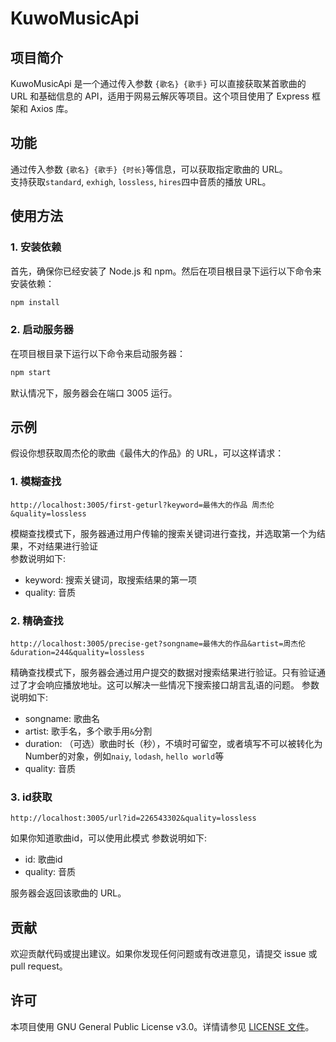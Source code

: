 # KuwoMusicApi

## 项目简介

KuwoMusicApi 是一个通过传入参数 `{歌名} {歌手}` 可以直接获取某首歌曲的 URL 和基础信息的 API，适用于网易云解灰等项目。这个项目使用了 Express 框架和 Axios 库。

## 功能

通过传入参数 `{歌名} {歌手} {时长}`等信息，可以获取指定歌曲的 URL。  
支持获取`standard`, `exhigh`, `lossless`, `hires`四中音质的播放 URL。

## 使用方法

### 1. 安装依赖

首先，确保你已经安装了 Node.js 和 npm。然后在项目根目录下运行以下命令来安装依赖：

```bash
npm install
```

### 2. 启动服务器

在项目根目录下运行以下命令来启动服务器：

```bash
npm start
```

默认情况下，服务器会在端口 3005 运行。

## 示例

假设你想获取周杰伦的歌曲《最伟大的作品》的 URL，可以这样请求：

### 1. 模糊查找
```
http://localhost:3005/first-geturl?keyword=最伟大的作品 周杰伦&quality=lossless
```
模糊查找模式下，服务器通过用户传输的搜索关键词进行查找，并选取第一个为结果，不对结果进行验证  
参数说明如下: 
 - keyword: 搜索关键词，取搜索结果的第一项
 - quality: 音质

### 2. 精确查找
```
http://localhost:3005/precise-get?songname=最伟大的作品&artist=周杰伦&duration=244&quality=lossless
```
精确查找模式下，服务器会通过用户提交的数据对搜索结果进行验证。只有验证通过了才会响应播放地址。这可以解决一些情况下搜索接口胡言乱语的问题。
参数说明如下: 
 - songname: 歌曲名
 - artist: 歌手名，多个歌手用`&`分割
 - duration: （可选）歌曲时长（秒），不填时可留空，或者填写不可以被转化为Number的对象，例如`naiy`, `lodash`, `hello world`等
 - quality: 音质

### 3. id获取
```
http://localhost:3005/url?id=226543302&quality=lossless
```
如果你知道歌曲id，可以使用此模式
参数说明如下: 
 - id: 歌曲id
 - quality: 音质

服务器会返回该歌曲的 URL。

## 贡献

欢迎贡献代码或提出建议。如果你发现任何问题或有改进意见，请提交 issue 或 pull request。

## 许可

本项目使用 GNU General Public License v3.0。详情请参见 [LICENSE 文件](./LICENSE)。